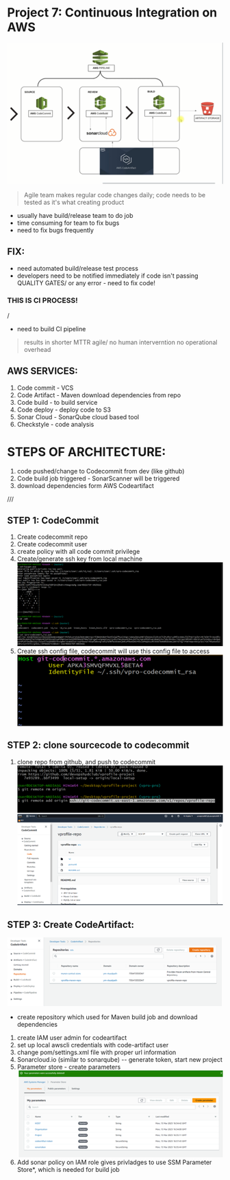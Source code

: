# Project 7: Continuous Integration on AWS
![img](img/arch.PNG)
> Agile team makes regular code changes daily; code needs to be tested as it's what creating product
- usually have build/release team to do job
- time consuming for team to fix bugs
- need to fix bugs frequently

## FIX:
- need automated build/release test process
- developers need to be notified immediately if code isn't passing QUALITY GATES/ or any error - need to fix code!
### THIS IS CI PROCESS!
/
- need to build CI pipeline 
> results in shorter MTTR
> agile/ no human interverntion
> no operational overhead


## AWS SERVICES:
1) Code commit - VCS
2) Code Artifact - Maven download dependencies from repo
3) Code build - to build service
4) Code deploy - deploy code to S3
5) Sonar Cloud - SonarQube cloud based tool
6) Checkstyle - code analysis

# STEPS OF ARCHITECTURE:
1) code pushed/change to Codecommit from dev (like github)
2) Code build job triggered - SonarScanner will be triggered
3) download dependencies form AWS Codeartifact

///

## STEP 1: CodeCommit
1) Create codecommit repo
2) Create codecommit user 
3) create policy with all code commit privilege
4) Create/generate ssh key from local machine
![img](img/ssh_key.PNG)
5) Create ssh config file, codecommit will use this config file to access 
![img](img/config.PNG)

## STEP 2: clone sourcecode to codecommit
1) clone repo from github, and push to codecommit
![img](img/remote_change.PNG)
![img](img/sc.PNG)

## STEP 3: Create CodeArtifact:
![img](img/ca-repo.PNG)
- create repository which used for Maven build job and download dependencies
1) create IAM user admin for codeartifact
2) set up local awscli credentials with code-artifact user
3) change pom/settings.xml file with proper url information
4) Sonarcloud.io (similar to sonarqube) -- generate token, start new project
5) Parameter store - create parameters
![img](img/parameters.PNG)
6) Add sonar policy on IAM role gives privladges to use SSM Parameter Store*, which is needed for build job
